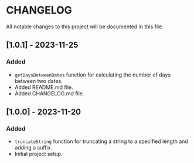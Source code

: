 # CHANGELOG

All notable changes to this project will be documented in this file.

## [1.0.1] - 2023-11-25

### Added

- `getDaysBetweenDates` function for calculating the number of days between two dates.
- Added README.md file.
- Added CHANGELOG.md file.

## [1.0.0] - 2023-11-20

### Added

- `truncateString` function for truncating a string to a specified length and adding a suffix.
- Initial project setup.
